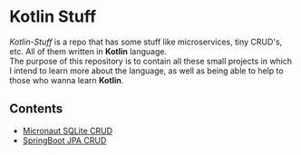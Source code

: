 # **Kotlin Stuff**

*Kotlin-Stuff* is a repo that has some stuff like microservices, tiny CRUD's, etc. All of them written in **Kotlin** language.  
The purpose of this repository is to contain all these small projects in which I intend to learn more about the language, as well as being able to help to those who wanna learn **Kotlin**.  

## **Contents**
* [Micronaut SQLite CRUD](micronaut-sqlite-crud/)
* [SpringBoot JPA CRUD](springboot-jpa-crud/)

